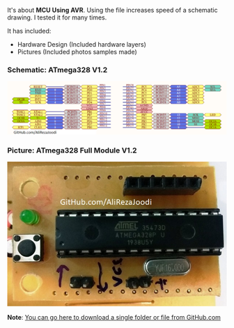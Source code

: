 It's about **MCU Using AVR**.
Using the file increases speed of a schematic drawing.
I tested it for many times.

It has included:
- Hardware Design (Included hardware layers)
- Pictures (Included photos samples made)

### Schematic: ATmega328 V1.2
![MCU_AVR_ATmega328](https://github.com/AliRezaJoodi/Electronic-Modules/blob/main/MCU_AVR_ATmega328/Hardware/V2.1/MCU_ATmega328.png?raw=true)

### Picture: ATmega328 Full Module V1.2
![MCU_AVR_ATmega328](https://github.com/AliRezaJoodi/Electronic-Modules/blob/main/MCU_AVR_ATmega328/Pictures/ATmega328%20V2.0.jpg?raw=true)

**Note**: [You can go here to download a single folder or file from GitHub.com](https://minhaskamal.github.io/DownGit/#/home)
